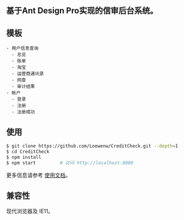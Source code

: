 
## 基于Ant Design Pro实现的信审后台系统。


## 模板

```
- 用户信息查询
  - 总览
  - 账单
  - 淘宝
  - 运营商通讯录
  - 网查
  - 审计结果
- 帐户
  - 登录
  - 注册
  - 注册成功
```

## 使用

```bash
$ git clone https://github.com/Loewenw/CreditCheck.git --depth=1
$ cd CreditCheck
$ npm install
$ npm start         # 访问 http://localhost:8000
```

更多信息请参考 [使用文档](http://pro.ant.design/docs/getting-started)。

## 兼容性

现代浏览器及 IE11。
